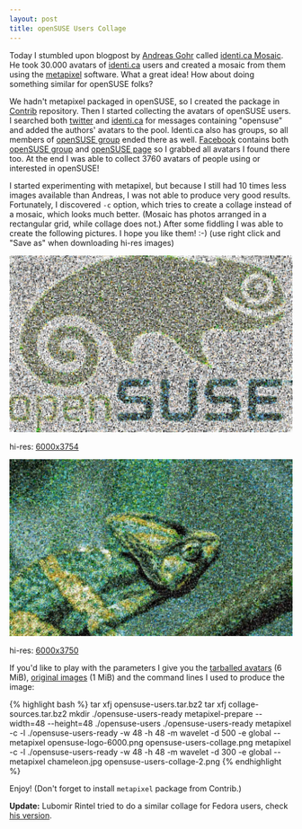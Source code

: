 ```yaml
---
layout: post
title: openSUSE Users Collage
---
```


Today I stumbled upon blogpost by [Andreas Gohr](http://www.splitbrain.org/personal) called [identi.ca Mosaic](http://www.splitbrain.org/blog/2009-07/31-identi.ca_mosaic). He took 30.000 avatars of [identi.ca](http://identi.ca/) users and created a mosaic from them using the [metapixel](http://www.complang.tuwien.ac.at/schani/metapixel/) software. What a great idea! How about doing something similar for openSUSE folks?

We hadn't metapixel packaged in openSUSE, so I created the package in [Contrib](http://en.opensuse.org/Contrib) repository. Then I started collecting the avatars of openSUSE users. I searched both [twitter](http://twitter.com/) and [identi.ca](http://identi.ca/) for messages containing "opensuse" and added the authors' avatars to the pool. Identi.ca also has groups, so all members of [openSUSE group](http://identi.ca/group/opensuse/) ended there as well. [Facebook](http://www.facebook.com/) contains both [openSUSE group](http://www.facebook.com/group.php?gid=2256834487) and [openSUSE page](http://www.facebook.com/pages/OpenSUSE/16720390225) so I grabbed all avatars I found there too. At the end I was able to collect 3760 avatars of people using or interested in openSUSE!

I started experimenting with metapixel, but because I still had 10 times less images available than Andreas, I was not able to produce very good results. Fortunately, I discovered `-c` option, which tries to create a collage instead of a mosaic, which looks much better. (Mosaic has photos arranged in a rectangular grid, while collage does not.) After some fiddling I was able to create the following pictures. I hope you like them! :-) (use right click and "Save as" when downloading hi-res images)

![opensuse-users-collage-1024](/assets/opensuse-users-collage-1024.jpg)

hi-res: [6000x3754](/assets/openSUSE_Users_Collage.jpg)

![opensuse-users-collage-2-1024](/assets/opensuse-users-collage-2-1024.jpg)

hi-res: [6000x3750](/assets/openSUSE_Users_Collage_2.jpg)

If you'd like to play with the parameters I give you the [tarballed avatars](/assets/opensuse-users.tar.bz2) (6 MiB), [original images](/assets/collage-sources.tar.bz2) (1 MiB) and the command lines I used to produce the image:

{% highlight bash %}
tar xfj opensuse-users.tar.bz2
tar xfj collage-sources.tar.bz2
mkdir ./opensuse-users-ready
metapixel-prepare --width=48 --height=48 ./opensuse-users ./opensuse-users-ready
metapixel -c -l ./opensuse-users-ready -w 48 -h 48 -m wavelet -d 500 -e global --metapixel opensuse-logo-6000.png opensuse-users-collage.png
metapixel -c -l ./opensuse-users-ready -w 48 -h 48 -m wavelet -d 300 -e global --metapixel chameleon.jpg opensuse-users-collage-2.png
{% endhighlight %}

Enjoy! (Don't forget to install `metapixel` package from Contrib.)

**Update:** Lubomir Rintel tried to do a similar collage for Fedora users, check [his version](http://v3.sk/~lkundrak/blog/entries/metapixel.html).
